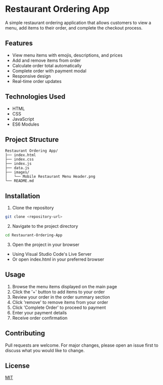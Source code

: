 # Restaurant Ordering App

A simple restaurant ordering application that allows customers to view a menu, add items to their order, and complete the checkout process.

## Features

- View menu items with emojis, descriptions, and prices
- Add and remove items from order
- Calculate order total automatically
- Complete order with payment modal
- Responsive design
- Real-time order updates

## Technologies Used

- HTML
- CSS
- JavaScript
- ES6 Modules

## Project Structure

```
Restaurant Ordering App/
├── index.html
├── index.css
├── index.js
├── data.js
├── images/
│   └── Mobile Restaurant Menu Header.png
└── README.md
```

## Installation

1. Clone the repository
```bash
git clone <repository-url>
```

2. Navigate to the project directory
```bash
cd Restaurant-Ordering-App
```

3. Open the project in your browser
- Using Visual Studio Code's Live Server
- Or open index.html in your preferred browser

## Usage

1. Browse the menu items displayed on the main page
2. Click the '+' button to add items to your order
3. Review your order in the order summary section
4. Click 'remove' to remove items from your order
5. Click 'Complete Order' to proceed to payment
6. Enter your payment details
7. Receive order confirmation

## Contributing

Pull requests are welcome. For major changes, please open an issue first to discuss what you would like to change.

## License

[MIT](https://choosealicense.com/licenses/mit/)
